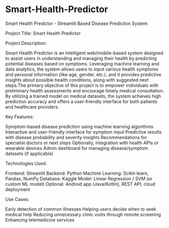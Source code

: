 # Smart-Health-Predictor
Smart Health Predictor - Streamlit Based Disease Prediciton System

Project Title: Smart Health Predictor

Project Description:

Smart Health Predictor is an intelligent web/mobile-based system designed to assist users in understanding and managing their health by predicting potential diseases based on symptoms. Leveraging machine learning and data analytics, the system allows users to input various health symptoms and personal information (like age, gender, etc.), and it provides predictive insights about possible health conditions, along with suggested next steps.The primary objective of this project is to empower individuals with preliminary health assessments and encourage timely medical consultation. By utilizing a trained model on medical datasets, the system achieves high prediction accuracy and offers a user-friendly interface for both patients and healthcare providers.

Key Features:

Symptom-based disease prediction using machine learning algorithms
Interactive and user-friendly interface for symptom input
Predictive results with disease probability and severity insights
Recommendations for specialist doctors or next steps
Optionally, integration with health APIs or wearable devices
Admin dashboard for managing disease/symptom datasets (if applicable)

Technologies Used:

Frontend: Streamlit
Backend: Python
Machine Learning: Scikit-learn, Pandas, NumPy
Database: Kaggle
Model: Linear Regression / SVM (or custom ML model)
Optional: Android app (Java/Kotlin), REST API, cloud deployment

Use Cases:

Early detection of common illnesses
Helping users decide when to seek medical help
Reducing unnecessary clinic visits through remote screening
Enhancing telemedicine services
